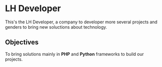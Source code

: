 # LH Developer

This's the LH Developer, a company to developer more several projects and genders to bring new soluctions about technology.



## Objectives

To bring solutions mainly in **PHP** and **Python** frameworks to build our projects.


